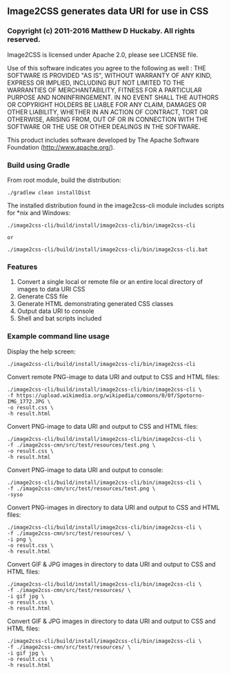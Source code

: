 ## Image2CSS generates data URI for use in CSS


### Copyright (c) 2011-2016 Matthew D Huckaby. All rights reserved.
Image2CSS is licensed under Apache 2.0, please see LICENSE file.

Use of this software indicates you agree to the following as well : 
THE SOFTWARE IS PROVIDED "AS IS", WITHOUT WARRANTY OF ANY KIND, EXPRESS OR
IMPLIED, INCLUDING BUT NOT LIMITED TO THE WARRANTIES OF MERCHANTABILITY,
FITNESS FOR A PARTICULAR PURPOSE AND NONINFRINGEMENT. IN NO EVENT SHALL THE
AUTHORS OR COPYRIGHT HOLDERS BE LIABLE FOR ANY CLAIM, DAMAGES OR OTHER
LIABILITY, WHETHER IN AN ACTION OF CONTRACT, TORT OR OTHERWISE, ARISING FROM,
OUT OF OR IN CONNECTION WITH THE SOFTWARE OR THE USE OR OTHER DEALINGS IN
THE SOFTWARE.

This product includes software developed by The Apache Software Foundation (http://www.apache.org/).


### Build using Gradle

From root module, build the distribution:

    ./gradlew clean installDist

The installed distribution found in the image2css-cli module includes scripts for *nix and Windows: 

    ./image2css-cli/build/install/image2css-cli/bin/image2css-cli
    
    or 
    
    ./image2css-cli/build/install/image2css-cli/bin/image2css-cli.bat


### Features
1. Convert a single local or remote file or an entire local directory of images to data URI CSS
2. Generate CSS file
3. Generate HTML demonstrating generated CSS classes
4. Output data URI to console
5. Shell and bat scripts included


### Example command line usage

Display the help screen:

	./image2css-cli/build/install/image2css-cli/bin/image2css-cli
	
Convert remote PNG-image to data URI and output to CSS and HTML files:

    ./image2css-cli/build/install/image2css-cli/bin/image2css-cli \
    -f https://upload.wikimedia.org/wikipedia/commons/0/0f/Spotorno-IMG_1772.JPG \
    -o result.css \
    -h result.html
	
Convert PNG-image to data URI and output to CSS and HTML files:

    ./image2css-cli/build/install/image2css-cli/bin/image2css-cli \
    -f ./image2css-cmn/src/test/resources/test.png \
    -o result.css \
    -h result.html

Convert PNG-image to data URI and output to console:

	./image2css-cli/build/install/image2css-cli/bin/image2css-cli \
	-f ./image2css-cmn/src/test/resources/test.png \
	-syso
	
Convert PNG-images in directory to data URI and output to CSS and HTML files:

	./image2css-cli/build/install/image2css-cli/bin/image2css-cli \
	-f ./image2css-cmn/src/test/resources/ \
	-i png \
	-o result.css \
	-h result.html
	
Convert GIF & JPG images in directory to data URI and output to CSS and HTML files:

	./image2css-cli/build/install/image2css-cli/bin/image2css-cli \
	-f ./image2css-cmn/src/test/resources/ \
	-i gif jpg \
	-o result.css \
	-h result.html
	
Convert GIF & JPG images in directory to data URI and output to CSS and HTML files:
	
	./image2css-cli/build/install/image2css-cli/bin/image2css-cli \
	-f ./image2css-cmn/src/test/resources/ \
	-i gif jpg \
	-o result.css \
	-h result.html